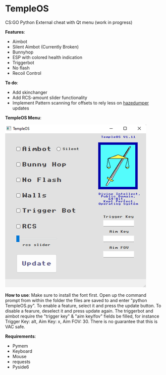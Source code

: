 # TempleOS
CS:GO Python External cheat with Qt menu (work in progress)

**Features**:
- Aimbot
- Silent Aimbot (Currently Broken)
- Bunnyhop
- ESP with colored health indication
- Triggerbot
- No flash
- Recoil Control

**To do**:
- Add skinchanger
- Add RCS-amount slider functionality
- Implement Pattern scanning for offsets to rely less on [hazedumper](https://github.com/frk1/hazedumper) updates

**TempleOS Menu**:

![alt text](https://github.com/0zean/TempleOS/blob/main/menu_sample.png)

**How to use**:
Make sure to install the font first. Open up the command prompt from within the folder the files are saved to and enter "python TempleOS.py". To enable a feature, select it and press the update button. To disable a fearure, deselect it and press update again. The triggerbot and aimbot require the "trigger key" & "aim key/fov" fields be filled, for instance Trigger Key: alt, Aim Key: x, Aim FOV: 30. There is no guarantee that this is VAC safe.

**Requirements**:
- Pymem
- Keyboard
- Mouse
- requests
- Pyside6
